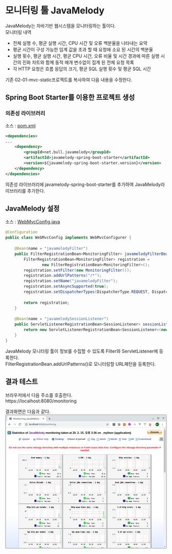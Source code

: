 # 모니터링 툴 JavaMelody
JavaMelody는 자바기반 웹시스템을 모니터링하는 툴이다.  
모니터링 내역
-  전체 실행 수, 평균 실행 시간, CPU 시간 및 오류 백분율을 나타내는 요약
-  평균 시간이 구성 가능한 임계 값을 초과 할 때 요청에 소요 된 시간의 백분율
-  실행 횟수, 평균 실행 시간, 평균 CPU 시간, 오류 비율 및 시간 경과에 따른 실행 시간의 진화 차트와 함께 동적 매개 변수없이 집계 된 전체 요청 목록
-  각 HTTP 요청은 흐름 응답의 크기, 평균 SQL 실행 횟수 및 평균 SQL 시간

기존 02-01-mvc-static프로젝트를 복사하여 다음 내용을 수정한다.  
## Spring Boot Starter를 이용한 프로젝트 생성
### 의존성 라이브러리
소스 : [pom.xml](pom.xml)
```xml
<dependencies>
...
	<dependency>
		<groupId>net.bull.javamelody</groupId>
		<artifactId>javamelody-spring-boot-starter</artifactId>
		<version>${javamelody-spring-boot-starter.version}</version>
	</dependency>
</dependencies>
```
의존성 라이브러리에 javamelody-spring-boot-starter를 추가하여 JavaMelody라이브러리를 추가한다.

## JavaMelody 설정
소스 : [WebMvcConfig.java](src/main/java/com/linor/singer/config/WebMvcConfig.java)
```java
@Configuration
public class WebMvcConfig implements WebMvcConfigurer {

	@Bean(name = "javamelodyFilter")
	public FilterRegistrationBean<MonitoringFilter> javamelodyFilterBean(){
		FilterRegistrationBean<MonitoringFilter> registration =
				new FilterRegistrationBean<MonitoringFilter>();
		registration.setFilter(new MonitoringFilter());
		registration.addUrlPatterns("/*");
		registration.setName("javamelodyFilter");
		registration.setAsyncSupported(true);
		registration.setDispatcherTypes(DispatcherType.REQUEST, DispatcherType.ASYNC);
		
		return registration;
	}
	
	@Bean(name = "javamelodySessionListener")
	public ServletListenerRegistrationBean<SessionListener> sessionListener(){
		return new ServletListenerRegistrationBean<SessionListener>(new SessionListener());
	}
}
```
JavaMelody 모니터링 툴이 정보를 수집할 수 있도록 Filter와 ServletListener에 등록한다.  
FilterRegistrationBean.addUrlPatterns()로 모니터링할 URL패턴을 등록한다.  


## 결과 테스트
브라우저에서 다음 주소를 호출한다.  
https://localhost:8080/monitoring
 
결과화면은 다음과 같다.
![image01](images/image01.png)

 